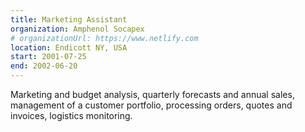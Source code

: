```yaml
---
title: Marketing Assistant
organization: Amphenol Socapex
# organizationUrl: https://www.netlify.com
location: Endicott NY, USA
start: 2001-07-25
end: 2002-06-20
---
```


Marketing and budget analysis, quarterly forecasts and
annual sales, management of a customer portfolio, processing
orders, quotes and invoices, logistics monitoring.